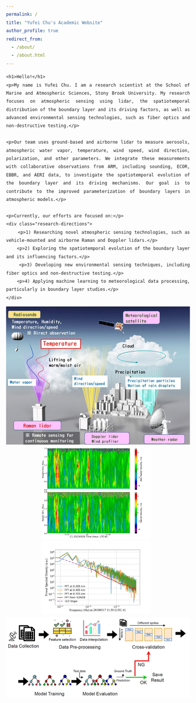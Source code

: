 ```yaml
---
permalink: /
title: "Yufei Chu's Academic Website"
author_profile: true
redirect_from: 
  - /about/
  - /about.html
---
```



<html lang="en">
<head>
    <meta charset="UTF-8">
    <meta name="viewport" content="width=device-width, initial-scale=1.0">
    <title>Yufei Chu Homepage</title>
    <style>
        body {
            font-family: 'Caveat', cursive; /* Example of a handwritten-style font */
            text-align: justify;
            padding: 20px;
            line-height: 1.6;
        }
        .research-directions {
            margin-left: 20px;
            line-height: 1.8;
        }
        .research-directions p {
            text-indent: 20px; /* Indentation for each research direction */
        }
    </style>
    <link href="https://fonts.googleapis.com/css2?family=Patrick+Hand&display=swap" rel="stylesheet"> <!-- Import a handwritten font from Google Fonts -->
</head>
<body>

    <h1>Hello!</h1>
    <p>My name is Yufei Chu. I am a research scientist at the School of Marine and Atmospheric Sciences, Stony Brook University. My research focuses on atmospheric sensing using lidar, the spatiotemporal distribution of the boundary layer and its driving factors, as well as advanced environmental sensing technologies, such as fiber optics and non-destructive testing.</p>

    <p>Our team uses ground-based and airborne lidar to measure aerosols, atmospheric water vapor, temperature, wind speed, wind direction, polarization, and other parameters. We integrate these measurements with collaborative observations from ARM, including sounding, ECOR, EBBR, and AERI data, to investigate the spatiotemporal evolution of the boundary layer and its driving mechanisms. Our goal is to contribute to the improved parameterization of boundary layers in atmospheric models.</p>

    <p>Currently, our efforts are focused on:</p>
    <div class="research-directions">
        <p>1) Researching novel atmospheric sensing technologies, such as vehicle-mounted and airborne Raman and Doppler lidars.</p>
        <p>2) Exploring the spatiotemporal evolution of the boundary layer and its influencing factors.</p>
        <p>3) Developing new environmental sensing techniques, including fiber optics and non-destructive testing.</p>
        <p>4) Applying machine learning to meteorological data processing, particularly in boundary layer studies.</p>
    </div>

</body>
</html>


<div style="text-align: center;">
    <img src="images/P1.png" alt="P1" style="width: 800px; height: auto; margin-right: 10px;">
    <img src="images/C1.png" alt="C1" style="width: 300px; height: auto; margin-right: 10px;">
    <img src="images/P3.png" alt="P3" style="width: 300px; height: auto; margin-right: 10px;">
    <img src="images/P4.png" alt="P4" style="width: 800px; height: auto;">
</div>

